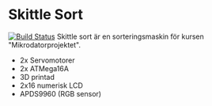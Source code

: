 # Skittle Sort

[![Build Status](https://travis-ci.org/joemccann/dillinger.svg?branch=master)](https://travis-ci.org/joemccann/dillinger)
Skittle sort är en sorteringsmaskin för kursen "Mikrodatorprojektet".

- 2x Servomotorer
- 2x ATMega16A
- 3D printad
- 2x16 numerisk LCD
- APDS9960 (RGB sensor)
